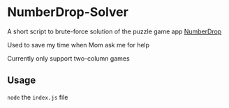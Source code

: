 # NumberDrop-Solver

A short script to brute-force solution of the puzzle game app 
[NumberDrop](https://rosenburgergames.com/numberdrop/)

Used to save my time when Mom ask me for help

Currently only support two-column games


## Usage

`node` the `index.js` file
